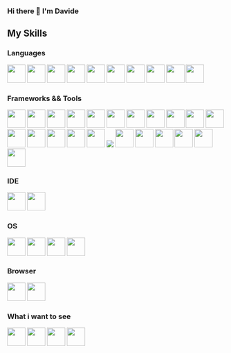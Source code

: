 ### Hi there 👋 I'm Davide

## My Skills

### Languages
<img src="https://cdn.jsdelivr.net/gh/devicons/devicon/icons/c/c-original.svg" width="42" height="42"/>
<img src="https://cdn.jsdelivr.net/gh/devicons/devicon/icons/csharp/csharp-original.svg" width="42" height="42"/>
<img src="https://cdn.jsdelivr.net/gh/devicons/devicon/icons/javascript/javascript-original.svg" width="42" height="42"/>
<img src="https://cdn.jsdelivr.net/gh/devicons/devicon/icons/java/java-original-wordmark.svg" width="42" height="42"/>
<img src="https://cdn.jsdelivr.net/gh/devicons/devicon/icons/php/php-original.svg" width="42" height="42"/>
<img src="https://cdn.jsdelivr.net/gh/devicons/devicon/icons/cplusplus/cplusplus-original.svg" width="42" height="42"/>
<img src="https://cdn.jsdelivr.net/gh/devicons/devicon/icons/bash/bash-original.svg" width="42" height="42"/>
<img src="https://cdn.jsdelivr.net/gh/devicons/devicon/icons/kotlin/kotlin-original-wordmark.svg" width="42" height="42"/>
<img src="https://cdn.jsdelivr.net/gh/devicons/devicon/icons/markdown/markdown-original.svg" width="42" height="42"/>
<img src="https://cdn.jsdelivr.net/gh/devicons/devicon/icons/python/python-original-wordmark.svg" width="42" height="42"/>




### Frameworks && Tools
<img src="https://cdn.jsdelivr.net/gh/devicons/devicon/icons/dotnetcore/dotnetcore-original.svg" width="42" height="42"/>
<img src="https://cdn.jsdelivr.net/gh/devicons/devicon/icons/azure/azure-original-wordmark.svg" width="42" height="42"/>
<img src="https://cdn.jsdelivr.net/gh/devicons/devicon/icons/xamarin/xamarin-original-wordmark.svg" width="42" height="42"/>
<img src="https://cdn.jsdelivr.net/gh/devicons/devicon/icons/mysql/mysql-original-wordmark.svg" width="42" height="42"/>
<img src="https://cdn.jsdelivr.net/gh/devicons/devicon/icons/bootstrap/bootstrap-original-wordmark.svg" width="42" height="42"/>
<img src="https://cdn.jsdelivr.net/gh/devicons/devicon/icons/django/django-plain-wordmark.svg" width="42" height="42"/>
<img src="https://cdn.jsdelivr.net/gh/devicons/devicon/icons/unity/unity-original-wordmark.svg" width="42" height="42"/>
<img src="https://cdn.jsdelivr.net/gh/devicons/devicon/icons/sqlite/sqlite-original-wordmark.svg" width="42" height="42"/>
<img src="https://cdn.jsdelivr.net/gh/devicons/devicon/icons/git/git-original.svg" width="42" height="42"/>
<img src="https://cdn.jsdelivr.net/gh/devicons/devicon/icons/eslint/eslint-original-wordmark.svg" width="42" height="42"/>
<img src="https://cdn.jsdelivr.net/gh/devicons/devicon/icons/spring/spring-original-wordmark.svg" width="42" height="42"/>
<img src="https://cdn.jsdelivr.net/gh/devicons/devicon/icons/gcc/gcc-original.svg" width="42" height="42"/>
<img src="https://cdn.jsdelivr.net/gh/devicons/devicon/icons/github/github-original-wordmark.svg" width="42" height="42"/>
<img src="https://cdn.jsdelivr.net/gh/devicons/devicon/icons/laravel/laravel-plain-wordmark.svg" width="42" height="42"/>
<img src="https://cdn.jsdelivr.net/gh/devicons/devicon/icons/vuejs/vuejs-original-wordmark.svg" width="42" height="42"/>
<img src="https://cdn.jsdelivr.net/gh/devicons/devicon/icons/qt/qt-original.svg" width="42" height="42"/>
<img src="https://cdn.jsdelivr.net/gh/devicons/devicon/icons/nginx/nginx-original.svg" />
<img src="https://cdn.jsdelivr.net/gh/devicons/devicon/icons/nuget/nuget-original-wordmark.svg" width="42" height="42"/>
<img src="https://cdn.jsdelivr.net/gh/devicons/devicon/icons/nodejs/nodejs-original-wordmark.svg" width="42" height="42"/>
<img src="https://cdn.jsdelivr.net/gh/devicons/devicon/icons/npm/npm-original-wordmark.svg" width="42" height="42"/>
<img src="https://cdn.jsdelivr.net/gh/devicons/devicon/icons/putty/putty-original.svg" width="42" height="42"/>
<img src="https://cdn.jsdelivr.net/gh/devicons/devicon/icons/ssh/ssh-original-wordmark.svg" width="42" height="42"/>
<img src="https://cdn.jsdelivr.net/gh/devicons/devicon/icons/vim/vim-original.svg" width="42" height="42"/>

### IDE
<img src="https://cdn.jsdelivr.net/gh/devicons/devicon/icons/visualstudio/visualstudio-plain-wordmark.svg" width="42" height="42"/>
<img src="https://cdn.jsdelivr.net/gh/devicons/devicon/icons/vscode/vscode-original-wordmark.svg" width="42" height="42"/>


          
### OS
<img src="https://cdn.jsdelivr.net/gh/devicons/devicon/icons/ubuntu/ubuntu-plain-wordmark.svg" width="42" height="42"/>
<img src="https://cdn.jsdelivr.net/gh/devicons/devicon/icons/debian/debian-original-wordmark.svg" width="42" height="42"/>
<img src="https://cdn.jsdelivr.net/gh/devicons/devicon/icons/linux/linux-original.svg" width="42" height="42"/>
<img src="https://cdn.jsdelivr.net/gh/devicons/devicon/icons/opensuse/opensuse-original-wordmark.svg" width="42" height="42"/>
          
### Browser
<img src="https://cdn.jsdelivr.net/gh/devicons/devicon/icons/chrome/chrome-original-wordmark.svg" width="42" height="42"/>
<img src="https://cdn.jsdelivr.net/gh/devicons/devicon/icons/firefox/firefox-original-wordmark.svg" width="42" height="42"/>
          
### What i want to see
<img src="https://cdn.jsdelivr.net/gh/devicons/devicon/icons/angularjs/angularjs-original.svg" width="42" height="42"/>
<img src="https://cdn.jsdelivr.net/gh/devicons/devicon/icons/docker/docker-original-wordmark.svg" width="42" height="42"/>
<img src="https://cdn.jsdelivr.net/gh/devicons/devicon/icons/jira/jira-original-wordmark.svg" width="42" height="42"/>
<img src="https://cdn.jsdelivr.net/gh/devicons/devicon/icons/typescript/typescript-original.svg" width="42" height="42"/>

          

          
          

<!--
**FagaDavide/FagaDavide** is a ✨ _special_ ✨ repository because its `README.md` (this file) appears on your GitHub profile.

Here are some ideas to get you started:

- 🔭 I’m currently working on ...
- 🌱 I’m currently learning ...
- 👯 I’m looking to collaborate on ...
- 🤔 I’m looking for help with ...
- 💬 Ask me about ...
- 📫 How to reach me: ...
- 😄 Pronouns: ...
- ⚡ Fun fact: ...
-->
